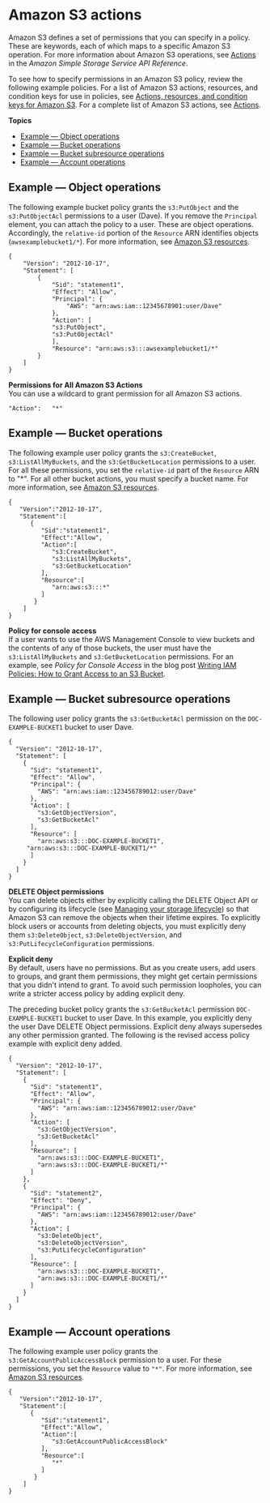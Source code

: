 # Amazon S3 actions<a name="using-with-s3-actions"></a>

Amazon S3 defines a set of permissions that you can specify in a policy\. These are keywords, each of which maps to a specific Amazon S3 operation\. For more information about Amazon S3 operations, see [Actions](https://docs.aws.amazon.com/AmazonS3/latest/API/API_Operations.html) in the *Amazon Simple Storage Service API Reference*\. 

To see how to specify permissions in an Amazon S3 policy, review the following example policies\. For a list of Amazon S3 actions, resources, and condition keys for use in policies, see [Actions, resources, and condition keys for Amazon S3](list_amazons3.md)\. For a complete list of Amazon S3 actions, see [Actions](https://docs.aws.amazon.com/AmazonS3/latest/API/API_Operations.html)\.

**Topics**
+ [Example — Object operations](#using-with-s3-actions-related-to-objects)
+ [Example — Bucket operations](#using-with-s3-actions-related-to-buckets)
+ [Example — Bucket subresource operations](#using-with-s3-actions-related-to-bucket-subresources)
+ [Example — Account operations](#using-with-s3-actions-related-to-accounts)

## Example — Object operations<a name="using-with-s3-actions-related-to-objects"></a>

The following example bucket policy grants the `s3:PutObject` and the `s3:PutObjectAcl` permissions to a user \(Dave\)\. If you remove the `Principal` element, you can attach the policy to a user\. These are object operations\. Accordingly, the `relative-id` portion of the `Resource` ARN identifies objects \(`awsexamplebucket1/*`\)\. For more information, see [Amazon S3 resources](s3-arn-format.md)\.

```
{
    "Version": "2012-10-17",
    "Statement": [
        {
            "Sid": "statement1",
            "Effect": "Allow",
            "Principal": {
                "AWS": "arn:aws:iam::12345678901:user/Dave"
            },
            "Action": [
            "s3:PutObject",
            "s3:PutObjectAcl"
            ],
            "Resource": "arn:aws:s3:::awsexamplebucket1/*"
        }
    ]
}
```

**Permissions for All Amazon S3 Actions**  
You can use a wildcard to grant permission for all Amazon S3 actions\.

```
"Action":   "*" 
```

## Example — Bucket operations<a name="using-with-s3-actions-related-to-buckets"></a>

The following example user policy grants the `s3:CreateBucket`, `s3:ListAllMyBuckets`, and the `s3:GetBucketLocation` permissions to a user\. For all these permissions, you set the `relative-id` part of the `Resource` ARN to "\*"\. For all other bucket actions, you must specify a bucket name\. For more information, see [Amazon S3 resources](s3-arn-format.md)\.

```
{
   "Version":"2012-10-17",
   "Statement":[
      {
         "Sid":"statement1",
         "Effect":"Allow",
         "Action":[
            "s3:CreateBucket", 
            "s3:ListAllMyBuckets", 
            "s3:GetBucketLocation"  
         ],
         "Resource":[
            "arn:aws:s3:::*"
         ]
       }
    ]
}
```

**Policy for console access**  
If a user wants to use the AWS Management Console to view buckets and the contents of any of those buckets, the user must have the `s3:ListAllMyBuckets` and `s3:GetBucketLocation` permissions\. For an example, see *Policy for Console Access* in the blog post [Writing IAM Policies: How to Grant Access to an S3 Bucket](https://aws.amazon.com/blogs/security/writing-iam-policies-how-to-grant-access-to-an-amazon-s3-bucket/)\.

## Example — Bucket subresource operations<a name="using-with-s3-actions-related-to-bucket-subresources"></a>

The following user policy grants the `s3:GetBucketAcl` permission on the `DOC-EXAMPLE-BUCKET1` bucket to user Dave\.

```
{
  "Version": "2012-10-17",
  "Statement": [
    {
      "Sid": "statement1",
      "Effect": "Allow",
      "Principal": {
        "AWS": "arn:aws:iam::123456789012:user/Dave"
      },
      "Action": [
        "s3:GetObjectVersion",
        "s3:GetBucketAcl"
      ],
      "Resource": [
        "arn:aws:s3:::DOC-EXAMPLE-BUCKET1",
	 "arn:aws:s3:::DOC-EXAMPLE-BUCKET1/*"
      ]
    }
  ]
}
```

**DELETE Object permissions**  
You can delete objects either by explicitly calling the DELETE Object API or by configuring its lifecycle \(see [Managing your storage lifecycle](object-lifecycle-mgmt.md)\) so that Amazon S3 can remove the objects when their lifetime expires\. To explicitly block users or accounts from deleting objects, you must explicitly deny them `s3:DeleteObject`, `s3:DeleteObjectVersion`, and `s3:PutLifecycleConfiguration` permissions\. 

**Explicit deny**  
By default, users have no permissions\. But as you create users, add users to groups, and grant them permissions, they might get certain permissions that you didn't intend to grant\. To avoid such permission loopholes, you can write a stricter access policy by adding explicit deny\. 

The preceding bucket policy grants the `s3:GetBucketAcl` permission `DOC-EXAMPLE-BUCKET1` bucket to user Dave\. In this example, you explicitly deny the user Dave DELETE Object permissions\. Explicit deny always supersedes any other permission granted\. The following is the revised access policy example with explicit deny added\.

```
{
  "Version": "2012-10-17",
  "Statement": [
    {
      "Sid": "statement1",
      "Effect": "Allow",
      "Principal": {
        "AWS": "arn:aws:iam::123456789012:user/Dave"
      },
      "Action": [
        "s3:GetObjectVersion",
        "s3:GetBucketAcl"
      ],
      "Resource": [
        "arn:aws:s3:::DOC-EXAMPLE-BUCKET1",
	 	"arn:aws:s3:::DOC-EXAMPLE-BUCKET1/*"
      ]
    },
    {
      "Sid": "statement2",
      "Effect": "Deny",
      "Principal": {
        "AWS": "arn:aws:iam::123456789012:user/Dave"
      },
      "Action": [
        "s3:DeleteObject",
        "s3:DeleteObjectVersion",
        "s3:PutLifecycleConfiguration"
      ],
      "Resource": [
        "arn:aws:s3:::DOC-EXAMPLE-BUCKET1",
	    "arn:aws:s3:::DOC-EXAMPLE-BUCKET1/*"
      ]
    }
  ]
}
```

## Example — Account operations<a name="using-with-s3-actions-related-to-accounts"></a>

The following example user policy grants the `s3:GetAccountPublicAccessBlock` permission to a user\. For these permissions, you set the `Resource` value to `"*"`\. For more information, see [Amazon S3 resources](s3-arn-format.md)\.

```
{
   "Version":"2012-10-17",
   "Statement":[
      {
         "Sid":"statement1",
         "Effect":"Allow",
         "Action":[
            "s3:GetAccountPublicAccessBlock" 
         ],
         "Resource":[
            "*"
         ]
       }
    ]
}
```